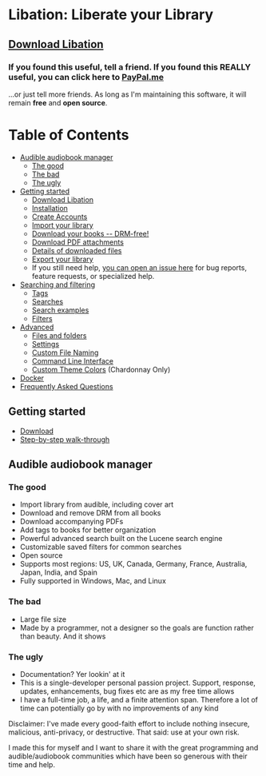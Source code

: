 # Libation: Liberate your Library

## [Download Libation](https://github.com/rmcrackan/Libation/releases/latest)

### If you found this useful, tell a friend. If you found this REALLY useful, you can click here to [PayPal.me](https://paypal.me/mcrackan?locale.x=en_us)
...or just tell more friends. As long as I'm maintaining this software, it will remain **free** and **open source**.



# Table of Contents

- [Audible audiobook manager](#audible-audiobook-manager)
    - [The good](#the-good)
    - [The bad](#the-bad)
    - [The ugly](#the-ugly)
- [Getting started](Documentation/GettingStarted.md)
    - [Download Libation](Documentation/GettingStarted.md#download-libation-1)
    - [Installation](Documentation/GettingStarted.md#installation)
    - [Create Accounts](Documentation/GettingStarted.md#create-accounts)
    - [Import your library](Documentation/GettingStarted.md#import-your-library)
    - [Download your books -- DRM-free!](Documentation/GettingStarted.md#download-your-books----drm-free)
    - [Download PDF attachments](Documentation/GettingStarted.md#download-pdf-attachments)
    - [Details of downloaded files](Documentation/GettingStarted.md#details-of-downloaded-files)
    - [Export your library](Documentation/GettingStarted.md#export-your-library)
    - If you still need help, [you can open an issue here](https://github.com/rmcrackan/Libation/issues) for bug reports, feature requests, or specialized help.
- [Searching and filtering](Documentation/SearchingAndFiltering.md)
    - [Tags](Documentation/SearchingAndFiltering.md#tags)
    - [Searches](Documentation/SearchingAndFiltering.md#searches)
    - [Search examples](Documentation/SearchingAndFiltering.md#search-examples)
    - [Filters](Documentation/SearchingAndFiltering.md#filters)
- [Advanced](Documentation/Advanced.md)
    - [Files and folders](Documentation/Advanced.md#files-and-folders)
    - [Settings](Documentation/Advanced.md#settings)
    - [Custom File Naming](Documentation/NamingTemplates.md)
    - [Command Line Interface](Documentation/Advanced.md#command-line-interface)
    - [Custom Theme Colors](Documentation/Advanced.md#custom-theme-colors) (Chardonnay Only)
- [Docker](Documentation/Docker.md)
- [Frequently Asked Questions](Documentation/FrequentlyAskedQuestions.md)

## Getting started

* [Download](https://github.com/rmcrackan/Libation/releases/latest)
* [Step-by-step walk-through](Documentation/GettingStarted.md)

## Audible audiobook manager

### The good

* Import library from audible, including cover art
* Download and remove DRM from all books
* Download accompanying PDFs
* Add tags to books for better organization
* Powerful advanced search built on the Lucene search engine
* Customizable saved filters for common searches
* Open source
* Supports most regions: US, UK, Canada, Germany, France, Australia, Japan, India, and Spain
* Fully supported in Windows, Mac, and Linux

<a name="theBad"/>

### The bad

* Large file size
* Made by a programmer, not a designer so the goals are function rather than beauty. And it shows

### The ugly

* Documentation? Yer lookin' at it
* This is a single-developer personal passion project. Support, response, updates, enhancements, bug fixes etc are as my free time allows
* I have a full-time job, a life, and a finite attention span. Therefore a lot of time can potentially go by with no improvements of any kind

Disclaimer: I've made every good-faith effort to include nothing insecure, malicious, anti-privacy, or destructive. That said: use at your own risk.

I made this for myself and I want to share it with the great programming and audible/audiobook communities which have been so generous with their time and help.
